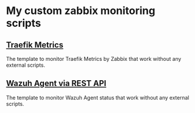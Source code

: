 # My custom zabbix monitoring scripts

## [Traefik Metrics](traefik-metrics)
The template to monitor Traefik Metrics by Zabbix that work without any external scripts.


## [Wazuh Agent via REST API](wazuh-agent)
The template to monitor Wazuh Agent status that work without any external scripts. 